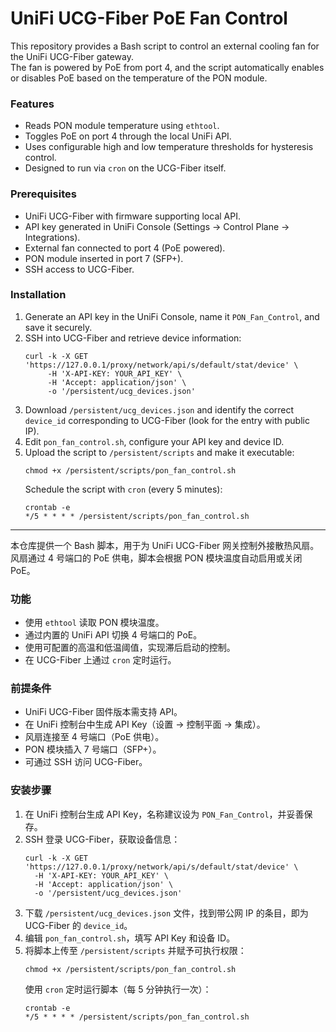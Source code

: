 # UniFi UCG-Fiber PoE Fan Control

This repository provides a Bash script to control an external cooling fan for the UniFi UCG-Fiber gateway.  
The fan is powered by PoE from port 4, and the script automatically enables or disables PoE based on the temperature of the PON module.

### Features
- Reads PON module temperature using `ethtool`.
- Toggles PoE on port 4 through the local UniFi API.
- Uses configurable high and low temperature thresholds for hysteresis control.
- Designed to run via `cron` on the UCG-Fiber itself.

### Prerequisites
- UniFi UCG-Fiber with firmware supporting local API.
- API key generated in UniFi Console (Settings → Control Plane → Integrations).
- External fan connected to port 4 (PoE powered).
- PON module inserted in port 7 (SFP+).
- SSH access to UCG-Fiber.

### Installation
1. Generate an API key in the UniFi Console, name it `PON_Fan_Control`, and save it securely.
2. SSH into UCG-Fiber and retrieve device information:
   ```
   curl -k -X GET 'https://127.0.0.1/proxy/network/api/s/default/stat/device' \
        -H 'X-API-KEY: YOUR_API_KEY' \
        -H 'Accept: application/json' \
        -o '/persistent/ucg_devices.json'
   ```
3. Download `/persistent/ucg_devices.json` and identify the correct `device_id` corresponding to UCG-Fiber (look for the entry with public IP).
4. Edit `pon_fan_control.sh`, configure your API key and device ID.
5. Upload the script to `/persistent/scripts` and make it executable:
   ```
   chmod +x /persistent/scripts/pon_fan_control.sh
   ```
   Schedule the script with `cron` (every 5 minutes):
   ```
   crontab -e
   */5 * * * * /persistent/scripts/pon_fan_control.sh
   ```
---

本仓库提供一个 Bash 脚本，用于为 UniFi UCG-Fiber 网关控制外接散热风扇。
风扇通过 4 号端口的 PoE 供电，脚本会根据 PON 模块温度自动启用或关闭 PoE。

### 功能
- 使用 `ethtool` 读取 PON 模块温度。
- 通过内置的 UniFi API 切换 4 号端口的 PoE。
- 使用可配置的高温和低温阈值，实现滞后启动的控制。
- 在 UCG-Fiber 上通过 `cron` 定时运行。

### 前提条件
- UniFi UCG-Fiber 固件版本需支持 API。
- 在 UniFi 控制台中生成 API Key（设置 → 控制平面 → 集成）。
- 风扇连接至 4 号端口（PoE 供电）。
- PON 模块插入 7 号端口（SFP+）。
- 可通过 SSH 访问 UCG-Fiber。

### 安装步骤
1. 在 UniFi 控制台生成 API Key，名称建议设为 `PON_Fan_Control`，并妥善保存。
2. SSH 登录 UCG-Fiber，获取设备信息：
   ```
   curl -k -X GET 'https://127.0.0.1/proxy/network/api/s/default/stat/device' \
     -H 'X-API-KEY: YOUR_API_KEY' \
     -H 'Accept: application/json' \
     -o '/persistent/ucg_devices.json'
   ```
3. 下载 `/persistent/ucg_devices.json` 文件，找到带公网 IP 的条目，即为 UCG-Fiber 的 `device_id`。
4. 编辑 `pon_fan_control.sh`，填写 API Key 和设备 ID。
5. 将脚本上传至 `/persistent/scripts` 并赋予可执行权限：
   ```
   chmod +x /persistent/scripts/pon_fan_control.sh
   ```
   使用 `cron` 定时运行脚本（每 5 分钟执行一次）：
   ```
   crontab -e
   */5 * * * * /persistent/scripts/pon_fan_control.sh
   ```
